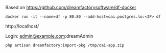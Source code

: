 Based on https://github.com/dreamfactorysoftware/df-docker

```docker run -it --name=df -p 80:80 --add-host=oai.postgres.lo:<IP> df```

http://localhost/

Login: admin@example.com:dreamAdmin

```php artisan dreamfactory:import-pkg /tmp/oai-app.zip```
